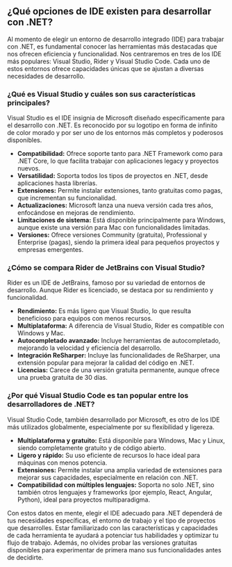 ## ¿Qué opciones de IDE existen para desarrollar con .NET?

Al momento de elegir un entorno de desarrollo integrado (IDE) para trabajar con .NET, es fundamental conocer las herramientas más destacadas que nos ofrecen eficiencia y funcionalidad. Nos centraremos en tres de los IDE más populares: Visual Studio, Rider y Visual Studio Code. Cada uno de estos entornos ofrece capacidades únicas que se ajustan a diversas necesidades de desarrollo.

### ¿Qué es Visual Studio y cuáles son sus características principales?

Visual Studio es el IDE insignia de Microsoft diseñado específicamente para el desarrollo con .NET. Es reconocido por su logotipo en forma de infinito de color morado y por ser uno de los entornos más completos y poderosos disponibles.

- **Compatibilidad:** Ofrece soporte tanto para .NET Framework como para .NET Core, lo que facilita trabajar con aplicaciones legacy y proyectos nuevos.
- **Versatilidad:** Soporta todos los tipos de proyectos en .NET, desde aplicaciones hasta librerías.
- **Extensiones:** Permite instalar extensiones, tanto gratuitas como pagas, que incrementan su funcionalidad.
- **Actualizaciones:** Microsoft lanza una nueva versión cada tres años, enfocándose en mejoras de rendimiento.
- **Limitaciones de sistema:** Está disponible principalmente para Windows, aunque existe una versión para Mac con funcionalidades limitadas.
- **Versiones:** Ofrece versiones Community (gratuita), Professional y Enterprise (pagas), siendo la primera ideal para pequeños proyectos y empresas emergentes.

### ¿Cómo se compara Rider de JetBrains con Visual Studio?

Rider es un IDE de JetBrains, famoso por su variedad de entornos de desarrollo. Aunque Rider es licenciado, se destaca por su rendimiento y funcionalidad.

- **Rendimiento:** Es más ligero que Visual Studio, lo que resulta beneficioso para equipos con menos recursos.
- **Multiplataforma:** A diferencia de Visual Studio, Rider es compatible con Windows y Mac.
- **Autocompletado avanzado:** Incluye herramientas de autocompletado, mejorando la velocidad y eficiencia del desarrollo.
- **Integración ReSharper:** Incluye las funcionalidades de ReSharper, una extensión popular para mejorar la calidad del código en .NET.
- **Licencias:** Carece de una versión gratuita permanente, aunque ofrece una prueba gratuita de 30 días.

### ¿Por qué Visual Studio Code es tan popular entre los desarrolladores de .NET?

Visual Studio Code, también desarrollado por Microsoft, es otro de los IDE más utilizados globalmente, especialmente por su flexibilidad y ligereza.

- **Multiplataforma y gratuito:** Está disponible para Windows, Mac y Linux, siendo completamente gratuito y de código abierto.
- **Ligero y rápido:** Su uso eficiente de recursos lo hace ideal para máquinas con menos potencia.
- **Extensiones:** Permite instalar una amplia variedad de extensiones para mejorar sus capacidades, especialmente en relación con .NET.
- **Compatibilidad con múltiples lenguajes:** Soporta no solo .NET, sino también otros lenguajes y frameworks (por ejemplo, React, Angular, Python), ideal para proyectos multiparadigma.

Con estos datos en mente, elegir el IDE adecuado para .NET dependerá de tus necesidades específicas, el entorno de trabajo y el tipo de proyectos que desarrolles. Estar familiarizado con las características y capacidades de cada herramienta te ayudará a potenciar tus habilidades y optimizar tu flujo de trabajo. Además, no olvides probar las versiones gratuitas disponibles para experimentar de primera mano sus funcionalidades antes de decidirte.